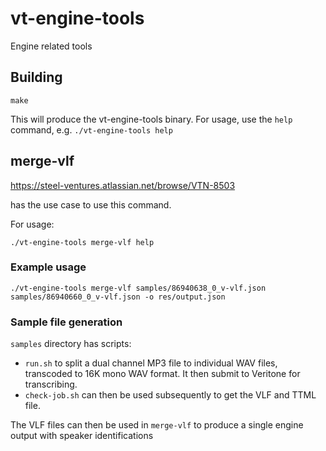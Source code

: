 # vt-engine-tools
Engine related tools

## Building

```
make
```

This will produce the vt-engine-tools binary.  For usage, use the `help` command, e.g. `./vt-engine-tools help`



## merge-vlf

https://steel-ventures.atlassian.net/browse/VTN-8503

has the use case to use this command.

For usage:

```
./vt-engine-tools merge-vlf help
```


### Example usage

```
./vt-engine-tools merge-vlf samples/86940638_0_v-vlf.json samples/86940660_0_v-vlf.json -o res/output.json
```



### Sample file generation

`samples` directory has scripts:

 * `run.sh` to split a dual channel MP3 file to individual WAV files, transcoded to 16K mono WAV format.  It then submit to Veritone for transcribing.
 * `check-job.sh` can then be used subsequently to get the VLF and TTML file.

The VLF files can then be used in `merge-vlf` to produce a single engine output with speaker identifications